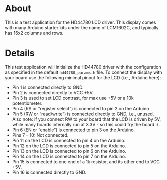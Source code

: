 # About

This is a test application for the HD44780 LCD driver. This display comes with
many Arduino starter kits under the name of LCM1602C, and typically has 16x2
columns and rows.

# Details

This test application will initialize the HD44780 driver with the configuration
as specified in the default `hd44780_params.h` file. To connect the display with
your board use the following minimal pinout for the LCD (i.e., Arduino here):

- Pin 1 is connected directly to GND.
- Pin 2 is connected directly to VCC +5V.
- Pin 3 is used to set LCD contrast, for max use +5V or a 10k potentiometer.
- Pin 4 (RS or “register select”) is connected to pin 2 on the Arduino
- Pin 5 (RW or “read/write”) is connected directly to GND, i.e., unused.
  Also note: if you connect RW to your board that the LCD is driven by 5V, while
  many boards internally run at 3.3V - so this could fry the board :/
- Pin 6 (EN or “enable”) is connected to pin 3 on the Arduino.
- Pins 7 – 10: Not connected.
- Pin 11 on the LCD is connected to pin 4 on the Arduino.
- Pin 12 on the LCD is connected to pin 5 on the Arduino.
- Pin 13 on the LCD is connected to pin 6 on the Arduino.
- Pin 14 on the LCD is connected to pin 7 on the Arduino.
- Pin 15 is connected to one end of a 1k resistor, and its other end to VCC +5V.
- Pin 16 is connected directly to GND.
